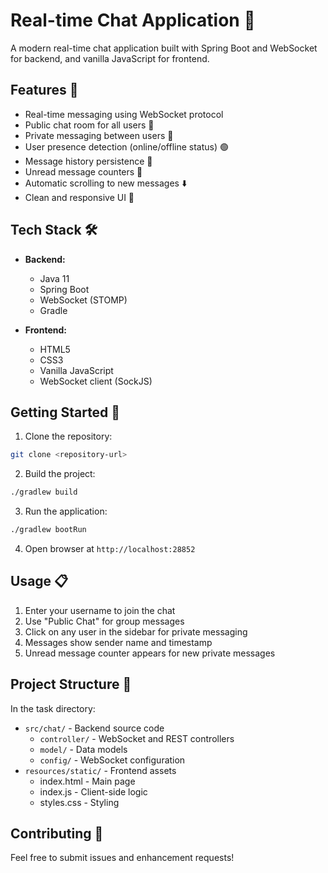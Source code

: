# Real-time Chat Application 💬

A modern real-time chat application built with Spring Boot and WebSocket for backend, and vanilla JavaScript for frontend.

## Features 🌟

- Real-time messaging using WebSocket protocol
- Public chat room for all users 👥
- Private messaging between users 📨
- User presence detection (online/offline status) 🟢
- Message history persistence 📝
- Unread message counters 🔔
- Automatic scrolling to new messages ⬇️
- Clean and responsive UI 📱

## Tech Stack 🛠️

- **Backend:**
  - Java 11
  - Spring Boot
  - WebSocket (STOMP)
  - Gradle

- **Frontend:**
  - HTML5
  - CSS3
  - Vanilla JavaScript
  - WebSocket client (SockJS)

## Getting Started 🚀

1. Clone the repository:
```sh
git clone <repository-url>
```

2. Build the project:
```sh
./gradlew build
```

3. Run the application:
```sh
./gradlew bootRun
```

4. Open browser at `http://localhost:28852`

## Usage 📋

1. Enter your username to join the chat
2. Use "Public Chat" for group messages
3. Click on any user in the sidebar for private messaging
4. Messages show sender name and timestamp
5. Unread message counter appears for new private messages

## Project Structure 📁

In the task directory:
- `src/chat/` - Backend source code
  - `controller/` - WebSocket and REST controllers
  - `model/` - Data models
  - `config/` - WebSocket configuration
- `resources/static/` - Frontend assets
  - index.html - Main page
  - index.js - Client-side logic
  - styles.css - Styling

## Contributing 🤝

Feel free to submit issues and enhancement requests!
